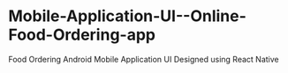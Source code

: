 # Mobile-Application-UI--Online-Food-Ordering-app
Food Ordering Android Mobile Application UI Designed using React Native
